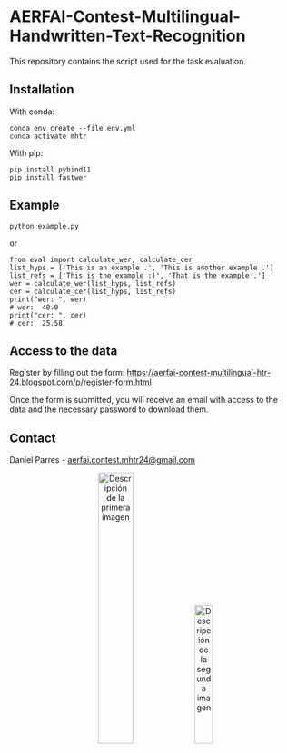 # AERFAI-Contest-Multilingual-Handwritten-Text-Recognition 
This repository contains the script used for the task evaluation.

## Installation

With conda:

```
conda env create --file env.yml
conda activate mhtr
```

With pip:
```
pip install pybind11
pip install fastwer
```

## Example

```
python example.py
```
or
```
from eval import calculate_wer, calculate_cer
list_hyps = ['This is an example .', 'This is another example .']
list_refs = ['This is the example :)', 'That is the example .']
wer = calculate_wer(list_hyps, list_refs)
cer = calculate_cer(list_hyps, list_refs)
print("wer: ", wer)
# wer:  40.0
print("cer: ", cer)
# cer:  25.58
```
## Access to the data
Register by filling out the form: https://aerfai-contest-multilingual-htr-24.blogspot.com/p/register-form.html 

Once the form is submitted, you will receive an email with access to the data and the necessary password to download them.

## Contact

Daniel Parres - aerfai.contest.mhtr24@gmail.com

<p align="center">
  <img src="https://github.com/dparres/AERFAI-Contest-Multilingual-Handwritten-Text-Recognition/assets/114649578/10295cf7-cbbf-4b66-abf1-4127abb9e932" alt="Descripción de la primera imagen" width="35%" />
  <img src="https://github.com/dparres/AERFAI-Contest-Multilingual-Handwritten-Text-Recognition/assets/114649578/a7f60bbd-3567-4f46-93df-89a5756a7d47" alt="Descripción de la segunda imagen" width="25%" />
</p>

